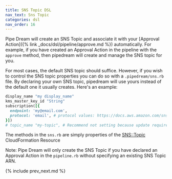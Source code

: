 ```yaml
---
title: SNS Topic DSL
nav_text: Sns Topic
categories: dsl
nav_order: 16
---
```


Pipe Dream will create an SNS Topic and associate it with your [Approval Action]({% link _docs/dsl/pipeline/approve.md %}) automatically.
For example, if you have created an Approval Action in the pipeline with the `approve` method, then pipedream will create and manage the SNS topic for you.

For most cases, the default SNS topic should suffice. However, if you wish to control the SNS topic properties you can do so with a `.pipedream/sns.rb` file.  By declaring your own SNS topic, pipedream will use yours instead of the default one it usually creates. Here's an example:

```ruby
display_name "my display_name"
kms_master_key_id "String"
subscription([{
  endpoint: 'my@email.com',
  protocol: 'email', # protocol values: https://docs.aws.amazon.com/sns/latest/api/API_Subscribe.html
}])
# topic_name "my-topic", # Recommend not setting because update requires: Replacement. Allow CloudFormation to set it so 2 pipelines dont have same SNS Topic name that collides
```

The methods in the `sns.rb` are simply properties of the [SNS::Topic](https://docs.aws.amazon.com/AWSCloudFormation/latest/UserGuide/aws-properties-sns-topic.html) CloudFormation Resource

Note: Pipe Dream will only create the SNS Topic if you have declared an Approval Action in the `pipeline.rb` without specifying an existing SNS Topic ARN.

{% include prev_next.md %}
